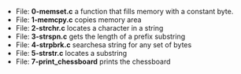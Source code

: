 * File: **0-memset.c** a function that fills memory with a constant byte.
* File: **1-memcpy.c** copies memory area
* File: **2-strchr.c** locates a character in a string
* File: **3-strspn.c** gets the length of a prefix substring
* File: **4-strpbrk.c** searchesa string for any set of bytes
* File: **5-strstr.c** locates a substring
* File: **7-print_chessboard** prints the chessboard
